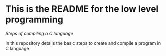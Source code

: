 # This is the README for the low level programming
_Steps of compiling a C language_

In this repository details the basic steps to create and compile a program in C language